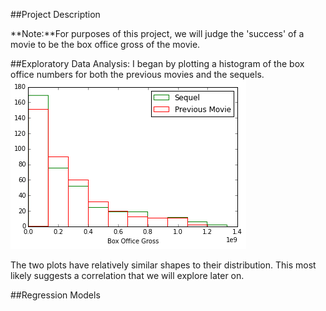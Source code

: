 ##Project Description

**Note:**For purposes of this project, we will judge the 'success' of a movie to be the box office gross of the movie.

##Exploratory Data Analysis:
I began by plotting a histogram of the box office numbers for both the previous movies and the sequels.
![](./img/BoxOffice_hist.png)

The two plots have relatively similar shapes to their distribution. This most likely suggests a correlation that we will explore later on.

##Regression Models
